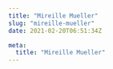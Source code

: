 ```yaml
---
title: "Mireille Mueller"
slug: "mireille-mueller"
date: 2021-02-20T06:51:34Z

meta:
  title: "Mireille Mueller"
---
```


